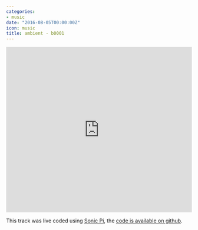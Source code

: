 ```yaml
---
categories:
- music
date: "2016-08-05T00:00:00Z"
icon: music
title: ambient - b0001
---
```


<iframe width="100%" height="450" scrolling="no" frameborder="no" src="https://w.soundcloud.com/player/?url=https%3A//api.soundcloud.com/tracks/277015083&amp;auto_play=false&amp;hide_related=false&amp;show_comments=true&amp;show_user=true&amp;show_reposts=false&amp;visual=true"></iframe>

This track was live coded using [Sonic Pi](http://sonic-pi.net/), the [code is available
on github](https://github.com/aimxhaisse/sonic-pies/tree/master/songs/h4ckz).
